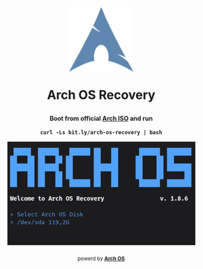 <h1 align="center">
  <img src="./logo.svg" width="150" height="150">
  <p>Arch OS Recovery</p>
</h1>

<div align="center">

<p><strong>Boot from official <a target="_blank" href="https://archlinux.org/download/">Arch ISO</a> and run</strong></p>

**`curl -Ls bit.ly/arch-os-recovery | bash`**

<p><img src="./screenshots/recovery.png"></p>

<sub>
powerd by <b><a target="_blank" href="https://github.com/murkl/arch-os">Arch OS</a></b>
</sub>
